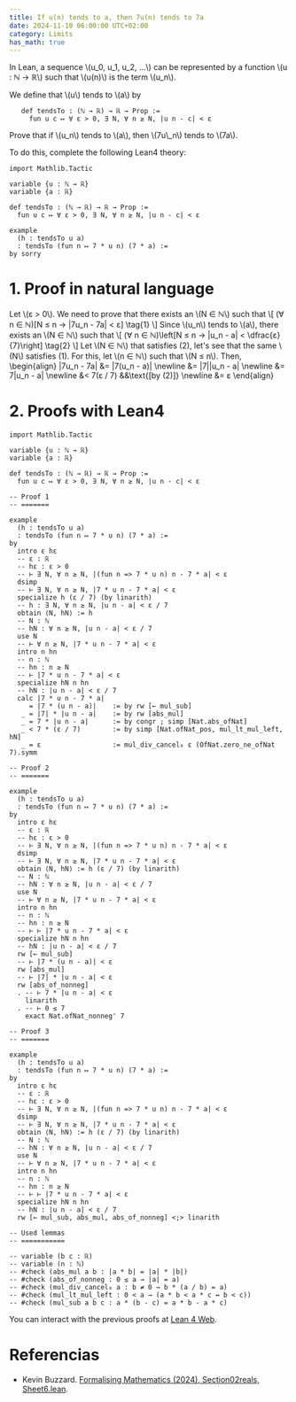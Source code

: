 ```yaml
---
title: If u(n) tends to a, then 7u(n) tends to 7a
date: 2024-11-10 06:00:00 UTC+02:00
category: Limits
has_math: true
---
```


In Lean, a sequence \\(u_0, u_1, u_2, ...\\) can be represented by a function \\(u : ℕ → ℝ\\) such that \\(u(n)\\) is the term \\(u_n\\).

We define that \\(u\\) tends to \\(a\\) by
~~~lean
   def tendsTo : (ℕ → ℝ) → ℝ → Prop :=
     fun u c ↦ ∀ ε > 0, ∃ N, ∀ n ≥ N, |u n - c| < ε
~~~

Prove that if \\(u_n\\) tends to \\(a\\), then \\(7u\\_n\\) tends to \\(7a\\).

To do this, complete the following Lean4 theory:

~~~lean
import Mathlib.Tactic

variable {u : ℕ → ℝ}
variable {a : ℝ}

def tendsTo : (ℕ → ℝ) → ℝ → Prop :=
  fun u c ↦ ∀ ε > 0, ∃ N, ∀ n ≥ N, |u n - c| < ε

example
  (h : tendsTo u a)
  : tendsTo (fun n ↦ 7 * u n) (7 * a) :=
by sorry
~~~
<!-- TEASER_END -->

# 1. Proof in natural language

Let \\(ε > 0\\). We need to prove that there exists an \\(N ∈ ℕ\\) such that
\\[ (∀ n ∈ ℕ)[N ≤ n → |7u_n - 7a| < ε] \\tag{1} \\]
Since \\(u_n\\) tends to \\(a\\), there exists an \\(N ∈ ℕ\\) such that
\\[ (∀ n ∈ ℕ)\\left[N ≤ n → |u_n - a| < \\dfrac{ε}{7}\\right] \\tag{2} \\]
Let \\(N ∈ ℕ\\) that satisfies (2), let's see that the same \\(N\\) satisfies (1). For this, let \\(n ∈ ℕ\\) such that \\(N ≤ n\\). Then,
\\begin{align}
   |7u_n - 7a| &= |7(u_n - a)|    \\newline
               &= |7||u_n - a|    \\newline
               &= 7|u_n - a|      \\newline
               &< 7(ε / 7)        &&\\text{[by (2)]} \\newline
               &= ε
\\end{align}

# 2. Proofs with Lean4

~~~lean
import Mathlib.Tactic

variable {u : ℕ → ℝ}
variable {a : ℝ}

def tendsTo : (ℕ → ℝ) → ℝ → Prop :=
  fun u c ↦ ∀ ε > 0, ∃ N, ∀ n ≥ N, |u n - c| < ε

-- Proof 1
-- =======

example
  (h : tendsTo u a)
  : tendsTo (fun n ↦ 7 * u n) (7 * a) :=
by
  intro ε hε
  -- ε : ℝ
  -- hε : ε > 0
  -- ⊢ ∃ N, ∀ n ≥ N, |(fun n => 7 * u n) n - 7 * a| < ε
  dsimp
  -- ⊢ ∃ N, ∀ n ≥ N, |7 * u n - 7 * a| < ε
  specialize h (ε / 7) (by linarith)
  -- h : ∃ N, ∀ n ≥ N, |u n - a| < ε / 7
  obtain ⟨N, hN⟩ := h
  -- N : ℕ
  -- hN : ∀ n ≥ N, |u n - a| < ε / 7
  use N
  -- ⊢ ∀ n ≥ N, |7 * u n - 7 * a| < ε
  intro n hn
  -- n : ℕ
  -- hn : n ≥ N
  -- ⊢ |7 * u n - 7 * a| < ε
  specialize hN n hn
  -- hN : |u n - a| < ε / 7
  calc |7 * u n - 7 * a|
     = |7 * (u n - a)|    := by rw [← mul_sub]
   _ = |7| * |u n - a|    := by rw [abs_mul]
   _ = 7 * |u n - a|      := by congr ; simp [Nat.abs_ofNat]
   _ < 7 * (ε / 7)        := by simp [Nat.ofNat_pos, mul_lt_mul_left, hN]
   _ = ε                  := mul_div_cancel₀ ε (OfNat.zero_ne_ofNat 7).symm

-- Proof 2
-- =======

example
  (h : tendsTo u a)
  : tendsTo (fun n ↦ 7 * u n) (7 * a) :=
by
  intro ε hε
  -- ε : ℝ
  -- hε : ε > 0
  -- ⊢ ∃ N, ∀ n ≥ N, |(fun n => 7 * u n) n - 7 * a| < ε
  dsimp
  -- ⊢ ∃ N, ∀ n ≥ N, |7 * u n - 7 * a| < ε
  obtain ⟨N, hN⟩ := h (ε / 7) (by linarith)
  -- N : ℕ
  -- hN : ∀ n ≥ N, |u n - a| < ε / 7
  use N
  -- ⊢ ∀ n ≥ N, |7 * u n - 7 * a| < ε
  intro n hn
  -- n : ℕ
  -- hn : n ≥ N
  -- ⊢ ⊢ |7 * u n - 7 * a| < ε
  specialize hN n hn
  -- hN : |u n - a| < ε / 7
  rw [← mul_sub]
  -- ⊢ |7 * (u n - a)| < ε
  rw [abs_mul]
  -- ⊢ |7| * |u n - a| < ε
  rw [abs_of_nonneg]
  . -- ⊢ 7 * |u n - a| < ε
    linarith
  . -- ⊢ 0 ≤ 7
    exact Nat.ofNat_nonneg' 7

-- Proof 3
-- =======

example
  (h : tendsTo u a)
  : tendsTo (fun n ↦ 7 * u n) (7 * a) :=
by
  intro ε hε
  -- ε : ℝ
  -- hε : ε > 0
  -- ⊢ ∃ N, ∀ n ≥ N, |(fun n => 7 * u n) n - 7 * a| < ε
  dsimp
  -- ⊢ ∃ N, ∀ n ≥ N, |7 * u n - 7 * a| < ε
  obtain ⟨N, hN⟩ := h (ε / 7) (by linarith)
  -- N : ℕ
  -- hN : ∀ n ≥ N, |u n - a| < ε / 7
  use N
  -- ⊢ ∀ n ≥ N, |7 * u n - 7 * a| < ε
  intro n hn
  -- n : ℕ
  -- hn : n ≥ N
  -- ⊢ ⊢ |7 * u n - 7 * a| < ε
  specialize hN n hn
  -- hN : |u n - a| < ε / 7
  rw [← mul_sub, abs_mul, abs_of_nonneg] <;> linarith

-- Used lemmas
-- ===========

-- variable (b c : ℝ)
-- variable (n : ℕ)
-- #check (abs_mul a b : |a * b| = |a| * |b|)
-- #check (abs_of_nonneg : 0 ≤ a → |a| = a)
-- #check (mul_div_cancel₀ a : b ≠ 0 → b * (a / b) = a)
-- #check (mul_lt_mul_left : 0 < a → (a * b < a * c ↔ b < c))
-- #check (mul_sub a b c : a * (b - c) = a * b - a * c)
~~~

You can interact with the previous proofs at [Lean 4 Web](https://live.lean-lang.org/#url=https://raw.githubusercontent.com/jaalonso/Calculemus2/main/src/Limit_of_7u.lean).

# Referencias

+ Kevin Buzzard. [Formalising Mathematics (2024), Section02reals, Sheet6.lean](https://github.com/ImperialCollegeLondon/formalising-mathematics-2024/blob/main/FormalisingMathematics2024/Section02reals/Sheet6.lean).
